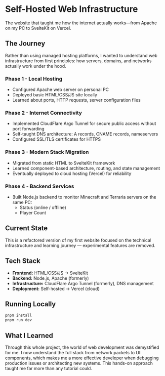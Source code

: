 # Self-Hosted Web Infrastructure

The website that taught me how the internet actually works—from Apache on my PC to SvelteKit on Vercel.

## The Journey

Rather than using managed hosting platforms, I wanted to understand web infrastructure from first principles: how servers, domains, and networks actually work under the hood.

### Phase 1 - Local Hosting

- Configured Apache web server on personal PC
- Deployed basic HTML/CSS/JS site locally
- Learned about ports, HTTP requests, server configuration files

### Phase 2 - Internet Connectivity

- Implemented CloudFlare Argo Tunnel for secure public access without port forwarding
- Self-taught DNS architecture: A records, CNAME records, nameservers
- Configured SSL/TLS certificates for HTTPS

### Phase 3 - Modern Stack Migration

- Migrated from static HTML to SvelteKit framework
- Learned component-based architecture, routing, and state management
- Eventually deployed to cloud hosting (Vercel) for reliability

### Phase 4 - Backend Services

- Built Node.js backend to monitor Minecraft and Terraria servers on the same PC:
  - Status (online / offline)
  - Player Count

## Current State

This is a refactored version of my first website focused on the technical infrastructure and learning journey — experimental features are removed.

## Tech Stack

- **Frontend:** HTML/CSS/JS → SvelteKit
- **Backend:** Node.js, Apache (formerly)
- **Infrastructure:** CloudFlare Argo Tunnel (formerly), DNS management
- **Deployment:** Self-hosted → Vercel (cloud)

## Running Locally

```bash
pnpm install
pnpm run dev
```

## What I Learned

Through this whole project, the world of web development was demystified for me. I now understand the full stack from network packets to UI components, which makes me a more effective developer when debugging production issues or architecting new systems. This hands-on approach taught me far more than any tutorial could.
